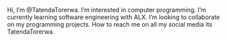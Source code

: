 Hi, I’m @TatendaTorerwa.
I’m interested in computer programming.
I’m currently learning software engineering with ALX.
I’m looking to collaborate on my programming projects.
How to reach me on all my social media its TatendaTorerwa.
